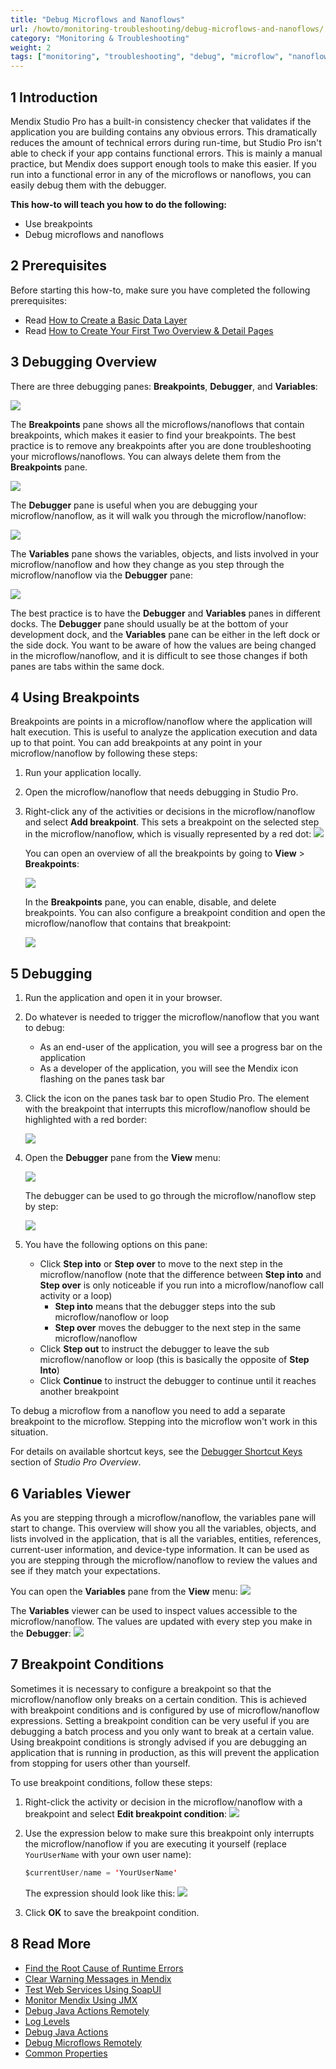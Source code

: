 ```yaml
---
title: "Debug Microflows and Nanoflows"
url: /howto/monitoring-troubleshooting/debug-microflows-and-nanoflows/
category: "Monitoring & Troubleshooting"
weight: 2
tags: ["monitoring", "troubleshooting", "debug", "microflow", "nanoflow"]
---
```


## 1 Introduction

Mendix Studio Pro has a built-in consistency checker that validates if the application you are building contains any obvious errors. This dramatically reduces the amount of technical errors during run-time, but Studio Pro isn't able to check if your app contains functional errors. This is mainly a manual practice, but Mendix does support enough tools to make this easier. If you run into a functional error in any of the microflows or nanoflows, you can easily debug them with the debugger.

**This how-to will teach you how to do the following:**

* Use breakpoints
* Debug microflows and nanoflows

## 2 Prerequisites

Before starting this how-to, make sure you have completed the following prerequisites:

* Read [How to Create a Basic Data Layer](/howto/data-models/create-a-basic-data-layer/)
* Read [How to Create Your First Two Overview & Detail Pages](/howto/front-end/create-your-first-two-overview-and-detail-pages/)

## 3 Debugging Overview

There are three debugging panes: **Breakpoints**, **Debugger**, and **Variables**:

![](/attachments/howto/monitoring-troubleshooting/debug-microflows-and-nanoflows/18580004.png)

The **Breakpoints** pane shows all the microflows/nanoflows that contain breakpoints, which makes it easier to find your breakpoints. The best practice is to remove any breakpoints after you are done troubleshooting your microflows/nanoflows. You can always delete them from the **Breakpoints** pane.

![](/attachments/howto/monitoring-troubleshooting/debug-microflows-and-nanoflows/18580017.png)

The **Debugger** pane is useful when you are debugging your microflow/nanoflow, as it will walk you through the microflow/nanoflow:

![](/attachments/howto/monitoring-troubleshooting/debug-microflows-and-nanoflows/18580008.png)

The **Variables** pane shows the variables, objects, and lists involved in your microflow/nanoflow and how they change as you step through the microflow/nanoflow via the **Debugger** pane:

![](/attachments/howto/monitoring-troubleshooting/debug-microflows-and-nanoflows/18580005.png)

The best practice is to have the **Debugger** and **Variables** panes in different docks. The **Debugger** pane should usually be at the bottom of your development dock, and the **Variables** pane can be either in the left dock or the side dock. You want to be aware of how the values are being changed in the microflow/nanoflow, and it is difficult to see those changes if both panes are tabs within the same dock.

## 4 Using Breakpoints

Breakpoints are points in a microflow/nanoflow where the application will halt execution. This is useful to analyze the application execution and data up to that point. You can add breakpoints at any point in your microflow/nanoflow by following these steps:

1. Run your application locally.
2. Open the microflow/nanoflow that needs debugging in Studio Pro.
3. Right-click any of the activities or decisions in the microflow/nanoflow and select **Add breakpoint**. This sets a breakpoint on the selected step in the microflow/nanoflow, which is visually represented by a red dot:
    ![](/attachments/howto/monitoring-troubleshooting/debug-microflows-and-nanoflows/18580020.png)

    You can open an overview of all the breakpoints by going to **View** > **Breakpoints**:
    
    ![](/attachments/howto/monitoring-troubleshooting/debug-microflows-and-nanoflows/breakpoints.png)

    In the **Breakpoints** pane, you can enable, disable, and delete breakpoints. You can also configure a breakpoint condition and open the microflow/nanoflow that contains that breakpoint:
    
    ![](/attachments/howto/monitoring-troubleshooting/debug-microflows-and-nanoflows/18580017.png)

## 5 Debugging

1. Run the application and open it in your browser.
2. Do whatever is needed to trigger the microflow/nanoflow that you want to debug:
    * As an end-user of the application, you will see a progress bar on the application
    * As a developer of the application, you will see the Mendix icon flashing on the panes task bar
3. Click the icon on the panes task bar to open Studio Pro. The element with the breakpoint that interrupts this microflow/nanoflow should be highlighted with a red border:

    ![](/attachments/howto/monitoring-troubleshooting/debug-microflows-and-nanoflows/18580010.png)

4.  Open the **Debugger** pane from the **View** menu:

    ![](/attachments/howto/monitoring-troubleshooting/debug-microflows-and-nanoflows/18580009.png)

    The debugger can be used to go through the microflow/nanoflow step by step:

    ![](/attachments/howto/monitoring-troubleshooting/debug-microflows-and-nanoflows/18580008.png)
    
5. You have the following options on this pane:
    * Click **Step into** or **Step over** to move to the next step in the microflow/nanoflow (note that the difference between **Step into** and **Step over** is only noticeable if you run into a microflow/nanoflow call activity or a loop)
        * **Step into** means that the debugger steps into the sub microflow/nanoflow or loop
        * **Step over** moves the debugger to the next step in the same microflow/nanoflow
    * Click **Step out** to instruct the debugger to leave the sub microflow/nanoflow or loop (this is basically the opposite of **Step Into**)
    * Click **Continue** to instruct the debugger to continue until it reaches another breakpoint

To debug a microflow from a nanoflow you need to add a separate breakpoint to the microflow. Stepping into the microflow won't work in this situation.
    
For details on available shortcut keys, see the [Debugger Shortcut Keys](/refguide/studio-pro-overview/#debugger-shortcuts) section of *Studio Pro Overview*.

## 6 Variables Viewer

As you are stepping through a microflow/nanoflow, the variables pane will start to change. This overview will show you all the variables, objects, and lists involved in the application, that is all the variables, entities, references, current-user information, and device-type information. It can be used as you are stepping through the microflow/nanoflow to review the values and see if they match your expectations.

You can open the **Variables** pane from the **View** menu:
![](/attachments/howto/monitoring-troubleshooting/debug-microflows-and-nanoflows/18580006.png)

The **Variables** viewer can be used to inspect values accessible to the microflow/nanoflow. The values are updated with every step you make in the **Debugger**:
![](/attachments/howto/monitoring-troubleshooting/debug-microflows-and-nanoflows/18580005.png)

## 7 Breakpoint Conditions

Sometimes it is necessary to configure a breakpoint so that the microflow/nanoflow only breaks on a certain condition. This is achieved with breakpoint conditions and is configured by use of microflow/nanoflow expressions. Setting a breakpoint condition can be very useful if you are debugging a batch process and you only want to break at a certain value. Using breakpoint conditions is strongly advised if you are debugging an application that is running in production, as this will prevent the application from stopping for users other than yourself.

To use breakpoint conditions, follow these steps:

1. Right-click the activity or decision in the microflow/nanoflow with a breakpoint and select **Edit breakpoint condition**:
    ![](/attachments/howto/monitoring-troubleshooting/debug-microflows-and-nanoflows/18580018.png)
2.  Use the expression below to make sure this breakpoint only interrupts the microflow/nanoflow if you are executing it yourself (replace `YourUserName` with your own user name):

    ```java
    $currentUser/name = 'YourUserName'
    ```

    The expression should look like this:
    ![](/attachments/howto/monitoring-troubleshooting/debug-microflows-and-nanoflows/18580012.png)

3. Click **OK** to save the breakpoint condition.

## 8 Read More

* [Find the Root Cause of Runtime Errors](/howto/monitoring-troubleshooting/finding-the-root-cause-of-runtime-errors/)
* [Clear Warning Messages in Mendix](/howto/monitoring-troubleshooting/clear-warning-messages/)
* [Test Web Services Using SoapUI](/howto/testing/testing-web-services-using-soapui/)
* [Monitor Mendix Using JMX](/howto/monitoring-troubleshooting/monitoring-mendix-using-jmx/)
* [Debug Java Actions Remotely](/howto/monitoring-troubleshooting/debug-java-actions-remotely/)
* [Log Levels](/howto/monitoring-troubleshooting/log-levels/)
* [Debug Java Actions](/howto/monitoring-troubleshooting/debug-java-actions/)
* [Debug Microflows Remotely](/howto/monitoring-troubleshooting/debug-microflows-remotely/)
* [Common Properties](/refguide/microflow-element-common-properties/)
